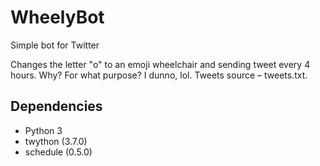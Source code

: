 # WheelyBot
Simple bot for Twitter

Changes the letter "o" to an emoji wheelchair and sending tweet every 4 hours. Why? For what purpose? I dunno, lol. Tweets source – tweets.txt.

## Dependencies
- Python 3
- twython (3.7.0)
- schedule (0.5.0)
